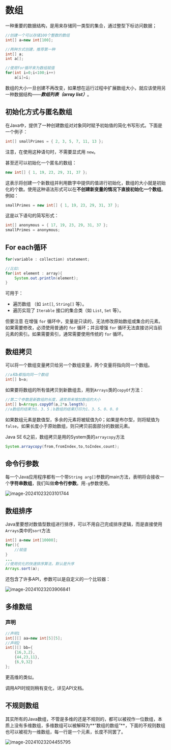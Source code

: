 # 数组

一种重要的数据结构，是用来存储同一类型的集合，通过整型下标访问数据；

```java
//创建一个可以存储100个整数的数组
int[] a=new int[100];

//两种方式创建，推荐第一种
int[] a;
int a[];

//使用for循环来为数组赋值
for(int i=0;i<100;i++)
    a[i]=i;
```

数组的大小一旦创建不再改变，如果想在运行过程中扩展数组大小，就应该使用另一种数据结构——***数组列表（array list）***。

## 初始化方式与匿名数组

在Java中，提供了一种创建数组对对象同时赋予初始值的简化书写形式。下面是一个例子：

```java
int[] smallPrimes = { 2, 3, 5, 7, 11, 13 };
```

注意，在使用这种语句时，不需要显式用 `new`。

甚至还可以初始化一个匿名的数组：

```java
new int[] { 1, 19, 23, 29, 31, 37 };
```

这表示将创建一个新数组并利用数字中提供的值进行初始化，数组的大小就是初始化的个数。使用这种语法形式可以在**不创建新变量的情况下直接初始化一个数组**。例如：

```java
smallPrimes = new int[] { 1, 19, 23, 29, 31, 37 };
```

这是以下语句的简写形式：

```java
int[] anonymous = { 17, 19, 23, 29, 31, 37 };
smallPrimes = anonymous;
```

## For each循环

```java
for(variable : collection) statement;

//比如:
for(int element : array){
    System.out.println(element);
}
```

可用于：

- 遍历数组 （如 `int[]`, `String[]` 等）。
- 遍历实现了 `Iterable` 接口的集合类（如 `List`, `Set` 等）。

但要注意 在增强 `for` 循环中，变量是只读的，无法修改原始数组或集合的元素。如果需要修改，必须使用普通的 `for` 循环；并且增强 `for` 循环无法直接访问当前元素的索引。如果需要索引，通常需要使用传统的 `for` 循环。

## 数组拷贝

可以将一个数组变量拷贝给另一个数组变量，两个变量将指向同一个数组。

```java
//a和b都指向同一个数组
int[] b=a;
```

如果要将数组的所有值拷贝到新数组去，用到`Arrays`类的`copyOf`方法：

```java
//第二个参数是新数组的长度，通常用来增加数组的大小
int[] b=Arrays.copyOf(a,2*a.length);
//a数组的结果为1、3、5；b数组的结果打印为1、3、5、0、0、0
```

如果数组元素是数值型，多余的元素将被赋值为0；如果是布尔型，则将赋值为`false`，如果长度小于原始数组，则只拷贝前面部分的数据元素。

Java SE 6之前，数组拷贝是用的System类的`arraycopy`方法

```java
System.arraycopy(from,fromIndex,to,toIndex,count);
```

## 命令行参数

每一个Java应用程序都有一个带`String arg[]`参数的main方法，表明将会接收一个**字符串数组**，我们叫做**命令行参数**。用`-g`参数使用。

![image-20241023203101744](https://gitee.com/De1ores/csdn-picture-bed/raw/master/202410232031858.png)

## 数组排序

Java里要想对数值型数组进行排序，可以不用自己完成排序逻辑，而是直接使用`Arrays`类中的`sort`方法

```java
int[] a=new int[10000];
for(){
    //赋值
}
...
//使用优化的快速排序算法，默认是升序
Arrays.sort(a);
```

还包含了许多API，参数可以是自定义的一个比较器：

![image-20241023203906841](https://gitee.com/De1ores/csdn-picture-bed/raw/master/202410232039895.png)

## 多维数组

### 声明

```java
//声明1
int[][] aa=new int[5][5];
//声明2
int[][] bb={
    {16,3,2},
    {44,23,11},
    {6,9,32}
};
```

更高维的类似。

调用API时规则稍有变化，详见API文档。

## 不规则数组

其实所有的Java数组，不管是多维的还是不规则的，都可以被视作一位数组，本质上没有多维数组，多维数组可以被解释为**“数组的数组”**，下面的不规则数组也可以被视为一维数组，每一行是一个元素，长度不同罢了。

![image-20241023204455795](https://gitee.com/De1ores/csdn-picture-bed/raw/master/202410232044836.png)
